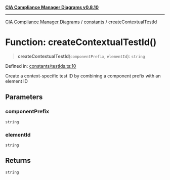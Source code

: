 [**CIA Compliance Manager Diagrams v0.8.10**](../../README.md)

***

[CIA Compliance Manager Diagrams](../../modules.md) / [constants](../README.md) / createContextualTestId

# Function: createContextualTestId()

> **createContextualTestId**(`componentPrefix`, `elementId`): `string`

Defined in: [constants/testIds.ts:10](https://github.com/Hack23/cia-compliance-manager/blob/680c1f0618a64f5e2a4571e2b2ee23d6baf8dc9d/src/constants/testIds.ts#L10)

Create a context-specific test ID by combining a component prefix with an element ID

## Parameters

### componentPrefix

`string`

### elementId

`string`

## Returns

`string`
